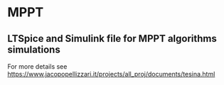# MPPT
## LTSpice and Simulink file for MPPT algorithms simulations

For more details see https://www.jacopopellizzari.it/projects/all_proj/documents/tesina.html
